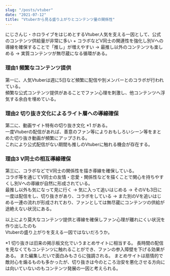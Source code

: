 ```yaml
---
slug: "/posts/vtuber"
date: "2021-07-12"
title: "Vtuberから見る盛り上がりとコンテンツ量の関係性"
---
```


にじさんじ・ホロライブをはじめとするVtuber人気を支える一因として、公式のコンテンツ供給量が非常に多い + コラボなどV同士の関連性を強化し別Vへの導線を確保することで「推し」が増えやすい → 最推し以外のコンテンツも楽しめる → 実質コンテンツが無尽蔵になる循環がある。  
  
### 理由1 頻繁なコンテンツ提供
第一に、人気Vtuberは週に5日など頻繁に配信や別メンバーとのコラボが行われている。  
頻繁な公式コンテンツ提供があることでファン心理を刺激し、他コンテンツへ浮気する余白を埋めている。  

### 理由2 切り抜き文化によるライト層への導線確保
第二に、動画サイト特有の切り抜き文化 *1 がある。  
一度Vtuberの配信があれば、善意のファン等によりおもしろいシーン等をまとめた切り抜き動画が頻繁にアップされる。  
これにより公式配信がない期間も推しのVtuberに触れる機会が存在する。  

### 理由3 V同士の相互導線確保
第三に、コラボなどでV同士の関係性を描き導線を確保している。  
コラボ等を通じてV同士の友情・恋愛・関係性などを描くことで関心を持ちやすくし別Vへの導線が自然に形成されている。  
最推し以外も気になって見に行く → 気に入って追いはじめる → そのVも3日に一度は配信をし、切り抜きがあり、コラボをしている → また別のVを追いはじめる一連の流れが形成されており、ファンとしては無尽蔵にコンテンツの供給が途絶えない状況にある。  
  
以上により莫大なコンテンツ提供と導線を確保しファン心理が離れにくい状況を作り出したのも  
Vtuberの盛り上がりを支える一因ではないだろうか。

<aside>
  *1 切り抜きは旧来の掲示板文化でいうまとめサイトに相当する。  
  長時間の配信を見なくてもコンテンツに触れることができ、ファンの参入障壁を下げる効果がある。  
  また編集しだいで面白みもさらに強調される。  
  まとめサイトは扇情的で敵対心を煽るものも多かったが、切り抜きは今のところ治安を悪化させる方向には向いていないのもコンテンツ発展の一因と考えられる。  
</aside>